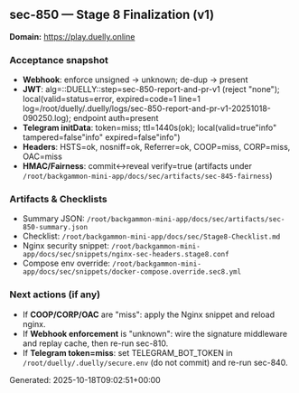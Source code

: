 <!-- BEGIN:SEC-850 -->
## sec-850 — Stage 8 Finalization (v1)

**Domain:** https://play.duelly.online

### Acceptance snapshot
- **Webhook**: enforce unsigned → unknown; de-dup → present
- **JWT**: alg=::DUELLY::step=sec-850-report-and-pr-v1 (reject "none"); local(valid=status=error, expired=code=1 line=1 log=/root/duelly/.duelly/logs/sec-850-report-and-pr-v1-20251018-090250.log); endpoint auth=present
- **Telegram initData**: token=miss; ttl=1440s(ok); local(valid=true"info" tampered=false"info" expired=false"info")
- **Headers**: HSTS=ok, nosniff=ok, Referrer=ok, COOP=miss, CORP=miss, OAC=miss
- **HMAC/Fairness**: commit↔reveal verify=true (artifacts under `/root/backgammon-mini-app/docs/sec/artifacts/sec-845-fairness`)

### Artifacts & Checklists
- Summary JSON: `/root/backgammon-mini-app/docs/sec/artifacts/sec-850-summary.json`
- Checklist: `/root/backgammon-mini-app/docs/sec/Stage8-Checklist.md`
- Nginx security snippet: `/root/backgammon-mini-app/docs/sec/snippets/nginx-sec-headers.stage8.conf`
- Compose env override: `/root/backgammon-mini-app/docs/sec/snippets/docker-compose.override.sec8.yml`

### Next actions (if any)
- If **COOP/CORP/OAC** are "miss": apply the Nginx snippet and reload nginx.
- If **Webhook enforcement** is "unknown": wire the signature middleware and replay cache, then re-run sec-810.
- If **Telegram token=miss**: set TELEGRAM_BOT_TOKEN in `/root/duelly/.duelly/secure.env` (do not commit) and re-run sec-840.

Generated: 2025-10-18T09:02:51+00:00
<!-- END:SEC-850 -->
